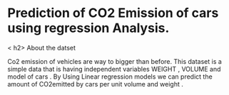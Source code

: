 <h1> Prediction of CO2 Emission of cars using regression Analysis.</h1>
< h2> About the datset</h2>
<p>Co2 emission of vehicles are way to bigger than before. This dataset is a simple data that is having independent variables WEIGHT , VOLUME and model of cars . By Using Linear regression models we can predict the amount of CO2emitted by cars per unit volume and weight .</p>
